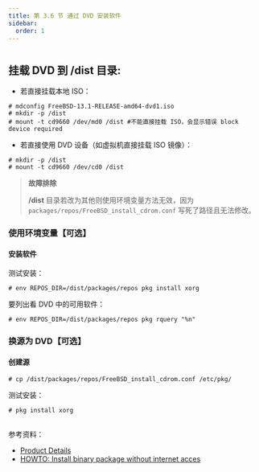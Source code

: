 ```yaml
---
title: 第 3.6 节 通过 DVD 安装软件
sidebar:
  order: 1
---
```

# 

## 挂载 DVD 到 /dist 目录:

- 若直接挂载本地 ISO：

```shell-session
# mdconfig FreeBSD-13.1-RELEASE-amd64-dvd1.iso
# mkdir -p /dist
# mount -t cd9660 /dev/md0 /dist #不能直接挂载 ISO，会显示错误 block device required
```

- 若直接使用 DVD 设备（如虚拟机直接挂载 ISO 镜像）：

```shell-session
# mkdir -p /dist
# mount -t cd9660 /dev/cd0 /dist
```

> **故障排除**
>
> **/dist** 目录若改为其他则使用环境变量方法无效，因为 `packages/repos/FreeBSD_install_cdrom.conf` 写死了路径且无法修改。

### 使用环境变量【可选】

#### 安装软件

测试安装：

```shell-session
# env REPOS_DIR=/dist/packages/repos pkg install xorg
```

要列出看 DVD 中的可用软件：

```shell-session
# env REPOS_DIR=/dist/packages/repos pkg rquery "%n"
```

### 换源为 DVD【可选】

#### 创建源

```shell-session
# cp /dist/packages/repos/FreeBSD_install_cdrom.conf /etc/pkg/
```

测试安装：

```shell-session
# pkg install xorg
```

##

参考资料：

- [Product Details](https://www.freebsdmall.com/cgi-bin/fm/bsddvd10.1)
- [HOWTO: Install binary package without internet acces](https://forums.freebsd.org/threads/howto-install-binary-package-without-internet-acces.60723/)
